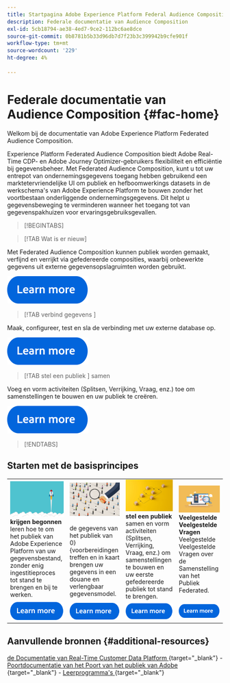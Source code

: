 ```yaml
---
title: Startpagina Adobe Experience Platform Federal Audience Composition
description: Federale documentatie van Audience Composition
exl-id: 5cb18794-ae38-4ed7-9ce2-112bc6ae8dce
source-git-commit: 0b8781b5b33d96db7d7f23b3c399942b9cfe901f
workflow-type: tm+mt
source-wordcount: '229'
ht-degree: 4%

---
```


# Federale documentatie van Audience Composition  {#fac-home}

Welkom bij de documentatie van Adobe Experience Platform Federated Audience Composition.

Experience Platform Federated Audience Composition biedt Adobe Real-Time CDP- en Adobe Journey Optimizer-gebruikers flexibiliteit en efficiëntie bij gegevensbeheer. Met Federated Audience Composition, kunt u tot uw entrepot van ondernemingsgegevens toegang hebben gebruikend een marktetervriendelijke UI om publiek en hefboomwerkings datasets in de werkschema&#39;s van Adobe Experience Platform te bouwen zonder het voortbestaan onderliggende ondernemingsgegevens. Dit helpt u gegevensbeweging te verminderen wanneer het toegang tot van gegevenspakhuizen voor ervaringsgebruiksgevallen.

>[!BEGINTABS]

>[!TAB Wat is er nieuw]

Met Federated Audience Composition kunnen publiek worden gemaakt, verfijnd en verrijkt via gefedereerde composities, waarbij onbewerkte gegevens uit externe gegevensopslagruimten worden gebruikt.

[![afbeelding](assets/learn-more-button.svg)](start/release-notes.md)

>[!TAB  verbind gegevens ]

Maak, configureer, test en sla de verbinding met uw externe database op.

[![afbeelding](assets/learn-more-button.svg)](connections/federated-db.md)

>[!TAB  stel een publiek ] samen

Voeg en vorm activiteiten (Splitsen, Verrijking, Vraag, enz.) toe om samenstellingen te bouwen en uw publiek te creëren.

[![afbeelding](assets/learn-more-button.svg)](compositions/gs-compositions.md)

>[!ENDTABS]

## Starten met de basisprincipes

<table style="table-layout:fixed">
  <tr style="border: 0;">
    <td>
    <a href="start/get-started.md"><img src="assets/do-not-localize/start-quick.png"></a>
    <div><strong> krijgen begonnen </strong><br/> leren hoe te om het publiek van Adobe Experience Platform van uw gegevensbestand, zonder enig ingestitieproces tot stand te brengen en bij te werken.
    </div>
    </td>
    <td>
    <a href="data-management/gs-models.md"><img src="assets/do-not-localize/start-profiles.png"></a>
    <div></strong><br/> de gegevens van het publiek van 0} {voorbereidingen treffen en in kaart brengen uw gegevens in een douane en verlengbaar gegevensmodel.<strong>
    </div>
    </td>
    <td>
    <a href="compositions/gs-compositions.md"><img src="assets/do-not-localize/start-journey.jpeg"></a>
    <div><strong> stel een publiek </strong><br/> samen en vorm activiteiten (Splitsen, Verrijking, Vraag, enz.) om samenstellingen te bouwen en uw eerste gefedereerde publiek tot stand te brengen.
    </div>
    </td>
    <td>
    <a href="start/faq.md"><img src="assets/do-not-localize/start-faq.png"></a>
    <div><strong> Veelgestelde Veelgestelde Vragen </strong><br/> Veelgestelde Veelgestelde Vragen over de Samenstelling van het Publiek Federated.</div>
    </td>
  </tr>
  <tr style="border: 0;">
    <td><a href="start/get-started.md"><img src="assets/learn-more-button.svg"></a></td>
    <td><a href="data-management/gs-models.md"><img src="assets/learn-more-button.svg"></a></td>
    <td><a href="compositions/gs-compositions.md"><img src="assets/learn-more-button.svg"></a></td>
    <td><a href="start/faq.md"><img src="assets/learn-more-button.svg"></a></td>
    </tr>
</table>

## Aanvullende bronnen  {#additional-resources}

[ de Documentatie van Real-Time Customer Data Platform ](https://experienceleague.adobe.com/en/docs/experience-platform/rtcdp/home) {target="_blank"} - [ Poortdocumentatie van het Poort van het publiek van Adobe ](https://experienceleague.adobe.com/en/docs/experience-platform/segmentation/ui/audience-dashboard) {target="_blank"} - [ Leerprogramma&#39;s ](https://experienceleague.adobe.com/en/docs/platform-learn/tutorials/audiences/introduction-to-audience-portal-and-composition) {target="_blank"}
